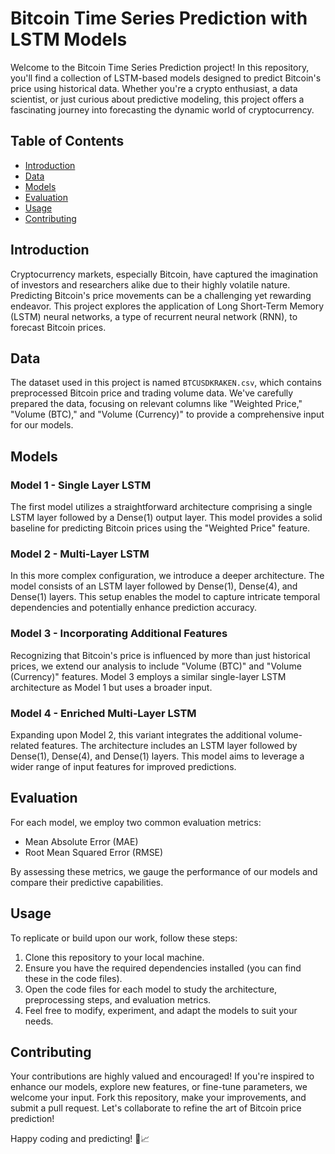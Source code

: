 # Bitcoin Time Series Prediction with LSTM Models

Welcome to the Bitcoin Time Series Prediction project! In this repository, you'll find a collection of LSTM-based models designed to predict Bitcoin's price using historical data. Whether you're a crypto enthusiast, a data scientist, or just curious about predictive modeling, this project offers a fascinating journey into forecasting the dynamic world of cryptocurrency.

## Table of Contents

- [Introduction](#introduction)
- [Data](#data)
- [Models](#models)
- [Evaluation](#evaluation)
- [Usage](#usage)
- [Contributing](#contributing)

## Introduction

Cryptocurrency markets, especially Bitcoin, have captured the imagination of investors and researchers alike due to their highly volatile nature. Predicting Bitcoin's price movements can be a challenging yet rewarding endeavor. This project explores the application of Long Short-Term Memory (LSTM) neural networks, a type of recurrent neural network (RNN), to forecast Bitcoin prices.

## Data

The dataset used in this project is named `BTCUSDKRAKEN.csv`, which contains preprocessed Bitcoin price and trading volume data. We've carefully prepared the data, focusing on relevant columns like "Weighted Price," "Volume (BTC)," and "Volume (Currency)" to provide a comprehensive input for our models.

## Models

### Model 1 - Single Layer LSTM

The first model utilizes a straightforward architecture comprising a single LSTM layer followed by a Dense(1) output layer. This model provides a solid baseline for predicting Bitcoin prices using the "Weighted Price" feature.

### Model 2 - Multi-Layer LSTM

In this more complex configuration, we introduce a deeper architecture. The model consists of an LSTM layer followed by Dense(1), Dense(4), and Dense(1) layers. This setup enables the model to capture intricate temporal dependencies and potentially enhance prediction accuracy.

### Model 3 - Incorporating Additional Features

Recognizing that Bitcoin's price is influenced by more than just historical prices, we extend our analysis to include "Volume (BTC)" and "Volume (Currency)" features. Model 3 employs a similar single-layer LSTM architecture as Model 1 but uses a broader input.

### Model 4 - Enriched Multi-Layer LSTM

Expanding upon Model 2, this variant integrates the additional volume-related features. The architecture includes an LSTM layer followed by Dense(1), Dense(4), and Dense(1) layers. This model aims to leverage a wider range of input features for improved predictions.

## Evaluation

For each model, we employ two common evaluation metrics:

- Mean Absolute Error (MAE)
- Root Mean Squared Error (RMSE)

By assessing these metrics, we gauge the performance of our models and compare their predictive capabilities.

## Usage

To replicate or build upon our work, follow these steps:

1. Clone this repository to your local machine.
2. Ensure you have the required dependencies installed (you can find these in the code files).
3. Open the code files for each model to study the architecture, preprocessing steps, and evaluation metrics.
4. Feel free to modify, experiment, and adapt the models to suit your needs.

## Contributing

Your contributions are highly valued and encouraged! If you're inspired to enhance our models, explore new features, or fine-tune parameters, we welcome your input. Fork this repository, make your improvements, and submit a pull request. Let's collaborate to refine the art of Bitcoin price prediction!

Happy coding and predicting! 🚀📈

